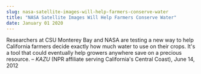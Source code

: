 ```yaml
---
slug: nasa-satellite-images-will-help-farmers-conserve-water
title: "NASA Satellite Images Will Help Farmers Conserve Water"
date: January 01 2020
---
```


 
<p>
  Researchers at CSU Monterey Bay and NASA are testing a new way to help
  California farmers decide exactly how much water to use on their crops. It's a
  tool that could eventually help growers anywhere save on a precious resource.
  – <em>KAZU</em> (NPR affiliate serving California's Central Coast), June 14,
  2012
</p>
 
